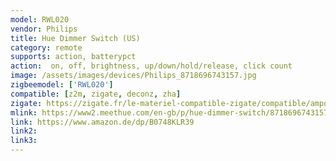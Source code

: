 ```yaml
---
model: RWL020
vendor: Philips
title: Hue Dimmer Switch (US)
category: remote
supports: action, batterypct
action:  on, off, brightness, up/down/hold/release, click count
image: /assets/images/devices/Philips_8718696743157.jpg
zigbeemodel: ['RWL020']
compatible: [z2m, zigate, deconz, zha]
zigate: https://zigate.fr/le-materiel-compatible-zigate/compatible/ampoulesconnecteswhiteambiancee27--6/
mlink: https://www2.meethue.com/en-gb/p/hue-dimmer-switch/8718696743157
link: https://www.amazon.de/dp/B0748KLR39
link2: 
link3: 
---
```

